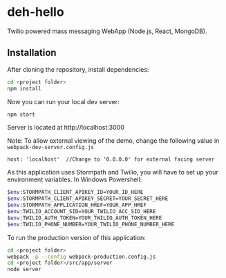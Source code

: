 # deh-hello
Twilio powered mass messaging WebApp (Node.js, React, MongoDB).

## Installation

After cloning the repository, install dependencies:
```sh
cd <project folder>
npm install
```

Now you can run your local dev server:
```sh
npm start
```
Server is located at http://localhost:3000

Note: To allow external viewing of the demo, change the following value in `webpack-dev-server.config.js`
```
host: 'localhost'  //Change to '0.0.0.0' for external facing server
```

As this application uses Stormpath and Twilio, you will have to set up your environment variables. In Windows Powershell:
```sh
$env:STORMPATH_CLIENT_APIKEY_ID=YOUR_ID_HERE
$env:STORMPATH_CLIENT_APIKEY_SECRET=YOUR_SECRET_HERE
$env:STORMPATH_APPLICATION_HREF=YOUR_APP_HREF
$env:TWILIO_ACCOUNT_SID=YOUR_TWILIO_ACC_SID_HERE
$env:TWILIO_AUTH_TOKEN=YOUR_TWILIO_AUTH_TOKEN_HERE
$env:TWILIO_PHONE_NUMBER=YOUR_TWILIO_PHONE_NUMBER_HERE
```

To run the production version of this application:
```sh
cd <project folder>
webpack -p --config webpack-production.config.js
cd <project folder>/src/app/server
node server
```